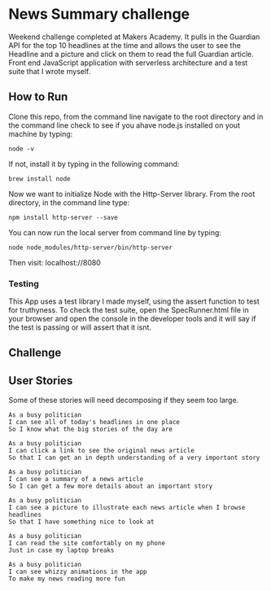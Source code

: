# News Summary challenge

Weekend challenge completed at Makers Academy. It pulls in the Guardian API for the top 10 headlines at the time and allows the user to see the Headline and a picture and click on them to read the full Guardian article. Front end JavaScript application with serverless architecture and a test suite that I wrote myself.

## How to Run

Clone this repo, from the command line navigate to the root directory and in the command line check to see if you ahave node.js installed on yout machine by typing:

```
node -v
```

If not, install it by typing in the following command:

```
brew install node
```

Now we want to initialize Node with the Http-Server library. From the root directory, in the command line type:

```
npm install http-server --save
```

You can now run the local server from command line by typing:

```
node node_modules/http-server/bin/http-server
```

Then visit: localhost://8080


### Testing
This App uses a test library I made myself, using the assert function to test for truthyness. To check the test suite, open the SpecRunner.html file in your browser and open the console in the developer tools and it will say if the test is passing or will assert that it isnt.


## Challenge

## User Stories

Some of these stories will need decomposing if they seem too large.

```
As a busy politician
I can see all of today's headlines in one place
So I know what the big stories of the day are
```

```
As a busy politician
I can click a link to see the original news article
So that I can get an in depth understanding of a very important story
```

```
As a busy politician
I can see a summary of a news article
So I can get a few more details about an important story
```

```
As a busy politician
I can see a picture to illustrate each news article when I browse headlines
So that I have something nice to look at
```

```
As a busy politician
I can read the site comfortably on my phone
Just in case my laptop breaks
```

```
As a busy politician
I can see whizzy animations in the app
To make my news reading more fun
```

